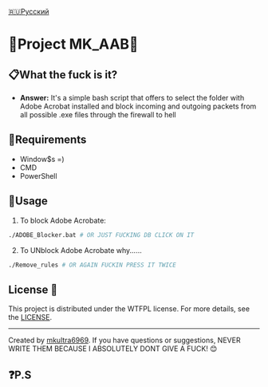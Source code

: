 [🇷🇺Русский](https://github.com/MKultra6969/MK_AdobeAcrobatBlocker/blob/main/README_RU.md)

# **💊Project MK_AAB💉**

## **📋What the fuck is it?**

- **Answer:**
  It's a simple bash script that offers to select the folder with Adobe Acrobat installed and block incoming and outgoing packets from all possible .exe files through the firewall to hell

## **💽Requirements**
- Window$s =)
- CMD
- PowerShell

## **🍴Usage**

1. To block Adobe Acrobate:
```bash
./ADOBE_Blocker.bat # OR JUST FUCKING DB CLICK ON IT
```

2. To UNblock Adobe Acrobate why......
```bash
./Remove_rules # OR AGAIN FUCKIN PRESS IT TWICE
```

## License 📜

This project is distributed under the WTFPL license. For more details, see the [LICENSE](https://github.com/MKultra6969/MK_AdobeAcrobatBlocker/blob/main/LICENSE.md).

---

Created by [mkultra6969](https://github.com/mkultra6969). If you have questions or suggestions, NEVER WRITE THEM BECAUSE I ABSOLUTELY DONT GIVE A FUCK! 😊

## ❓P.S

